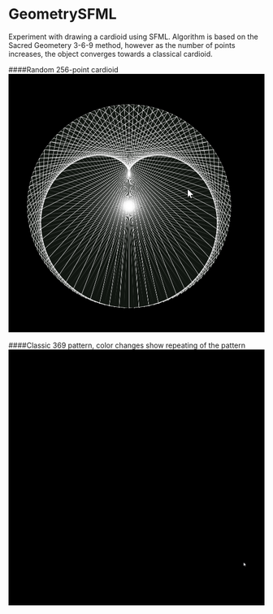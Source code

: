 # GeometrySFML
Experiment with drawing a cardioid using SFML. Algorithm is based on the Sacred Geometery 3-6-9 method, however as the number of points increases, the object converges towards a classical cardioid.

####Random 256-point cardioid
![alt text](https://github.com/AlexRuzin/GeometrySFML/blob/main/Images/sample1.png?raw=true)

####Classic 369 pattern, color changes show repeating of the pattern
![alt text](https://github.com/AlexRuzin/GeometrySFML/blob/main/Images/classic_9_point.gif?raw=true)


